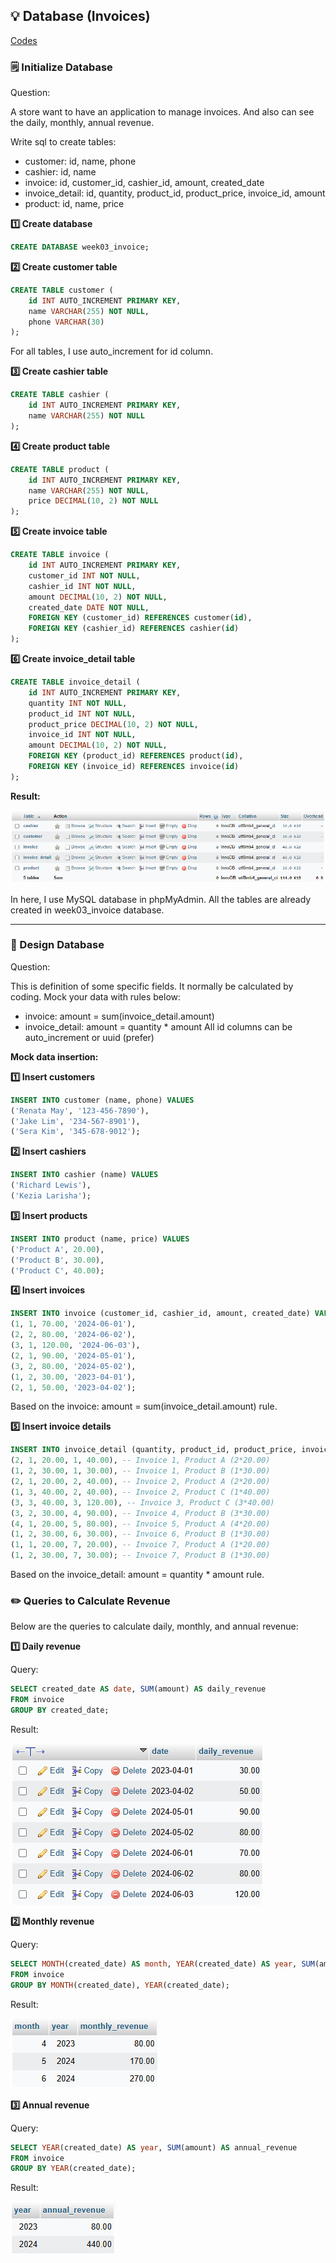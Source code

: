 ## 💡 Database (Invoices)

[Codes](https://github.com/affandyfandy/java-sheren/blob/week_03/Week%2003/Lecture%2006/Assignment%2002/query.sql)

### 🗒️ Initialize Database

Question:

A store want to have an application to manage invoices. And also can see the daily, monthly, annual revenue.

Write sql to create tables:

- customer: id, name, phone
- cashier: id, name
- invoice: id, customer_id, cashier_id, amount, created_date
- invoice_detail: id, quantity, product_id, product_price, invoice_id, amount
- product: id, name, price

**1️⃣ Create database**

```sql
CREATE DATABASE week03_invoice;
```

**2️⃣ Create customer table**

```sql
CREATE TABLE customer (
    id INT AUTO_INCREMENT PRIMARY KEY,
    name VARCHAR(255) NOT NULL,
    phone VARCHAR(30)
);
```

For all tables, I use auto_increment for id column.

**3️⃣ Create cashier table**

```sql
CREATE TABLE cashier (
    id INT AUTO_INCREMENT PRIMARY KEY,
    name VARCHAR(255) NOT NULL
);
```

**4️⃣ Create product table**

```sql
CREATE TABLE product (
    id INT AUTO_INCREMENT PRIMARY KEY,
    name VARCHAR(255) NOT NULL,
    price DECIMAL(10, 2) NOT NULL
);
```

**5️⃣ Create invoice table**

```sql
CREATE TABLE invoice (
    id INT AUTO_INCREMENT PRIMARY KEY,
    customer_id INT NOT NULL,
    cashier_id INT NOT NULL,
    amount DECIMAL(10, 2) NOT NULL,
    created_date DATE NOT NULL,
    FOREIGN KEY (customer_id) REFERENCES customer(id),
    FOREIGN KEY (cashier_id) REFERENCES cashier(id)
);
```

**6️⃣ Create invoice_detail table**

```sql
CREATE TABLE invoice_detail (
    id INT AUTO_INCREMENT PRIMARY KEY,
    quantity INT NOT NULL,
    product_id INT NOT NULL,
    product_price DECIMAL(10, 2) NOT NULL,
    invoice_id INT NOT NULL,
    amount DECIMAL(10, 2) NOT NULL,
    FOREIGN KEY (product_id) REFERENCES product(id),
    FOREIGN KEY (invoice_id) REFERENCES invoice(id)
);
```

**Result:**

![Table creation result](img/table.png)

In here, I use MySQL database in phpMyAdmin. All the tables are already created in week03_invoice database.

---

### 📝 Design Database

Question:

This is definition of some specific fields. It normally be calculated by coding. Mock your data with rules below:

- invoice: amount = sum(invoice_detail.amount)
- invoice_detail: amount = quantity * amount
All id columns can be auto_increment or uuid (prefer)

**Mock data insertion:**

**1️⃣ Insert customers**

```sql
INSERT INTO customer (name, phone) VALUES
('Renata May', '123-456-7890'),
('Jake Lim', '234-567-8901'),
('Sera Kim', '345-678-9012');
```

**2️⃣ Insert cashiers**

```sql
INSERT INTO cashier (name) VALUES
('Richard Lewis'),
('Kezia Larisha');
```

**3️⃣ Insert products**

```sql
INSERT INTO product (name, price) VALUES
('Product A', 20.00),
('Product B', 30.00),
('Product C', 40.00);
```

**4️⃣ Insert invoices**

```sql
INSERT INTO invoice (customer_id, cashier_id, amount, created_date) VALUES
(1, 1, 70.00, '2024-06-01'),
(2, 2, 80.00, '2024-06-02'),
(3, 1, 120.00, '2024-06-03'),
(2, 1, 90.00, '2024-05-01'),
(3, 2, 80.00, '2024-05-02'),
(1, 2, 30.00, '2023-04-01'),
(2, 1, 50.00, '2023-04-02');
```

Based on the invoice: amount = sum(invoice_detail.amount) rule.

**5️⃣ Insert invoice details**

```sql
INSERT INTO invoice_detail (quantity, product_id, product_price, invoice_id, amount) VALUES
(2, 1, 20.00, 1, 40.00), -- Invoice 1, Product A (2*20.00)
(1, 2, 30.00, 1, 30.00), -- Invoice 1, Product B (1*30.00)
(2, 1, 20.00, 2, 40.00), -- Invoice 2, Product A (2*20.00)
(1, 3, 40.00, 2, 40.00), -- Invoice 2, Product C (1*40.00)
(3, 3, 40.00, 3, 120.00), -- Invoice 3, Product C (3*40.00)
(3, 2, 30.00, 4, 90.00), -- Invoice 4, Product B (3*30.00)
(4, 1, 20.00, 5, 80.00), -- Invoice 5, Product A (4*20.00)
(1, 2, 30.00, 6, 30.00), -- Invoice 6, Product B (1*30.00)
(1, 1, 20.00, 7, 20.00), -- Invoice 7, Product A (1*20.00)
(1, 2, 30.00, 7, 30.00); -- Invoice 7, Product B (1*30.00)
```

Based on the invoice_detail: amount = quantity * amount rule.

### ✏️ Queries to Calculate Revenue

Below are the queries to calculate daily, monthly, and annual revenue:

**1️⃣ Daily revenue**

Query:

```sql
SELECT created_date AS date, SUM(amount) AS daily_revenue
FROM invoice
GROUP BY created_date;
```

Result:

![Daily revenue](img/daily.png)

**2️⃣ Monthly revenue**

Query:

```sql
SELECT MONTH(created_date) AS month, YEAR(created_date) AS year, SUM(amount) AS monthly_revenue
FROM invoice
GROUP BY MONTH(created_date), YEAR(created_date);
```

Result:

![Monthly revenue](img/monthly.png)

**3️⃣ Annual revenue**

Query:

```sql
SELECT YEAR(created_date) AS year, SUM(amount) AS annual_revenue
FROM invoice
GROUP BY YEAR(created_date);
```

Result:

![Annual revenue](img/annual.png)